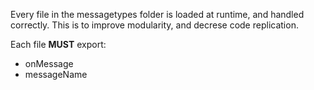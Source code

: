 Every file in the messagetypes folder is loaded at runtime, and handled correctly.
This is to improve modularity, and decrese code replication.

Each file **__MUST__** export:
- onMessage
- messageName